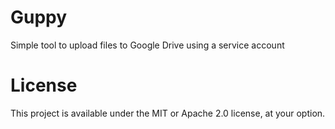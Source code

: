 # Guppy
Simple tool to upload files to Google Drive using a service account



# License
This project is available under the MIT or Apache 2.0 license, at your option.